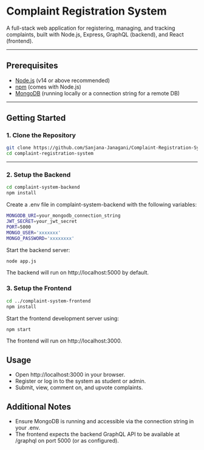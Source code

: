 # Complaint Registration System

A full-stack web application for registering, managing, and tracking complaints, built with Node.js, Express, GraphQL (backend), and React (frontend).

---

## Prerequisites

- [Node.js](https://nodejs.org/) (v14 or above recommended)
- [npm](https://www.npmjs.com/) (comes with Node.js)
- [MongoDB](https://www.mongodb.com/) (running locally or a connection string for a remote DB)

---

## Getting Started

### 1. Clone the Repository

```sh
git clone https://github.com/Sanjana-Janagani/Complaint-Registration-System.git
cd complaint-registration-system
```
---

### 2. Setup the Backend
```sh
cd complaint-system-backend
npm install
```
Create a .env file in complaint-system-backend with the following variables:

```sh
MONGODB_URI=your_mongodb_connection_string
JWT_SECRET=your_jwt_secret
PORT=5000
MONGO_USER='xxxxxxx'
MONGO_PASSWORD='xxxxxxxx'
```

Start the backend server:
```sh
node app.js
```
The backend will run on http://localhost:5000 by default.

### 3. Setup the Frontend

```sh
cd ../complaint-system-frontend
npm install
```
Start the frontend development server using:

```sh
npm start
```

The frontend will run on http://localhost:3000.

## Usage

- Open http://localhost:3000 in your browser.
- Register or log in to the system as student or admin.
- Submit, view, comment on, and upvote complaints.

## Additional Notes
- Ensure MongoDB is running and accessible via the connection string in your .env.
- The frontend expects the backend GraphQL API to be available at /graphql on port 5000 (or as configured).
